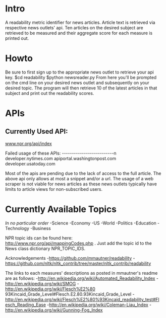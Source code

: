 Intro
=====
A readability metric identifier for news articles. Article text is retrieved via respective news outlets' api. Ten articles on the desired subject are retrieved to be measured and their aggregate score for each measure is printed out.  

Howto
=====
Be sure to first sign up to the appropriate news outlet to retrieve your api key.
	$cd readability
	$python newsreader.py
From here you'll be prompted on the cmd line on your desired news outlet and subsequently on your desired topic. The program will then retrieve 10 of the latest articles in that subject and print out the readability scores. 

APIs
=====
Currently Used API:
------------------
www.npr.org/api/index

Failed usage of these APIs:
--------------------------n
developer.nytimes.com
apiportal.washingtonpost.com
developer.usatoday.com

Most of the apis are pending due to the lack of access to the full article. The above api only allows at most a snippet and/or a url. The usage of a web scraper is not viable for news articles as these news outlets typically have limits to article views for non-subscribed users. 

Currently Available Topics
==========================
*In no particular order*
-Science
-Economy
-US 
-World
-Politics
-Education
-Technology
-Business

NPR topic ids can be found here: http://www.npr.org/api/mappingCodes.php . Just add the topic id to the News class dictionary NPR_TOPIC_IDS. 

Acknowledgements
-https://github.com/mmautner/readability 
-https://github.com/nltk/nltk_contrib/tree/master/nltk_contrib/readability
	
The links to each measures' descriptions as posted in mmautner's readme are as follows:
-http://en.wikipedia.org/wiki/Automated_Readability_Index
-http://en.wikipedia.org/wiki/SMOG
-http://en.wikipedia.org/wiki/Flesch%E2%80
93Kincaid_Grade_Level#Flesch.E2.80.93Kincaid_Grade_Level
-http://en.wikipedia.org/wiki/Flesch%E2%80%93Kincaid_readability_test#Flesch_Reading_Ease
-http://en.wikipedia.org/wiki/Coleman-Liau_Index
-http://en.wikipedia.org/wiki/Gunning-Fog_Index

